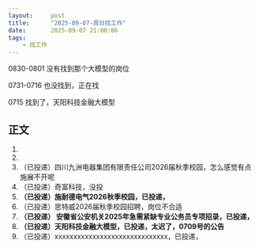 ```yaml
---
layout:     post
title:      "2025-09-07-周日找工作"
date:       2025-09-07 21:00:06
tags:
    - 找工作
---
```


0830-0801 没有找到那个大模型的岗位

0731-0716 也没找到，正在找

0715 找到了，天阳科技金融大模型


## 正文

1. 
1. 
1. （已投递）四川九洲电器集团有限责任公司2026届秋季校园，怎么感觉有点施展不开呢
1. （已投递）奇富科技，没投
1. **（已投递）施耐德电气2026秋季校园，已投递，**
1. （已投递）思特威2026届秋季校园招聘，岗位不合适
1. **（已投递） 安徽省公安机关2025年急需紧缺专业公务员专项招录，已投递，**
1. **（已投递）天阳科技金融大模型，已投递，太迟了，0709号的公告**
1. （已投递）xxxxxxxxxxxxxxxxxxxxxxxxxxxxxx，已投递，











